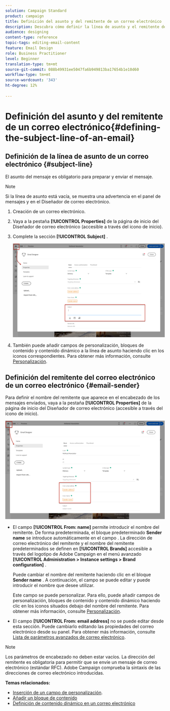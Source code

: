 ```yaml
---
solution: Campaign Standard
product: campaign
title: Definición del asunto y del remitente de un correo electrónico
description: Descubra cómo definir la línea de asunto y el remitente de un correo electrónico en el Diseñador de correo electrónico.
audience: designing
content-type: reference
topic-tags: editing-email-content
feature: Email Design
role: Business Practitioner
level: Beginner
translation-type: tm+mt
source-git-commit: 088b49931ee5047fa6b949813ba17654b1e10d60
workflow-type: tm+mt
source-wordcount: '343'
ht-degree: 12%

---
```



# Definición del asunto y del remitente de un correo electrónico{#defining-the-subject-line-of-an-email}

## Definición de la línea de asunto de un correo electrónico {#subject-line}

El asunto del mensaje es obligatorio para preparar y enviar el mensaje.

>[!NOTE]
>
>Si la línea de asunto está vacía, se muestra una advertencia en el panel de mensajes y en el Diseñador de correo electrónico.

1. Creación de un correo electrónico.
1. Vaya a la pestaña **[!UICONTROL Properties]** de la página de inicio del Diseñador de correo electrónico (accesible a través del icono de inicio).
1. Complete la sección **[!UICONTROL Subject]** .

   ![](assets/email_designer_subject.png)

1. También puede añadir campos de personalización, bloques de contenido y contenido dinámico a la línea de asunto haciendo clic en los iconos correspondientes. Para obtener más información, consulte [Personalización](../../designing/using/personalization.md).

## Definición del remitente del correo electrónico de un correo electrónico {#email-sender}

Para definir el nombre del remitente que aparece en el encabezado de los mensajes enviados, vaya a la pestaña **[!UICONTROL Properties]** de la página de inicio del Diseñador de correo electrónico (accesible a través del icono de inicio).

![](assets/delivery_content_edition16.png)

* El campo **[!UICONTROL From: name]** permite introducir el nombre del remitente. De forma predeterminada, el bloque predeterminado **Sender name** se introduce automáticamente en el campo . La dirección de correo electrónico del remitente y el nombre del remitente predeterminados se definen en **[!UICONTROL Brands]** accesible a través del logotipo de Adobe Campaign en el menú avanzado **[!UICONTROL Administration > Instance settings > Brand configuration]** .

   Puede cambiar el nombre del remitente haciendo clic en el bloque **Sender name** . A continuación, el campo se puede editar y puede introducir el nombre que desee utilizar.

   Este campo se puede personalizar. Para ello, puede añadir campos de personalización, bloques de contenido y contenido dinámico haciendo clic en los iconos situados debajo del nombre del remitente. Para obtener más información, consulte [Personalización](../../designing/using/personalization.md).

* El campo **[!UICONTROL From: email address]** no se puede editar desde esta sección. Puede cambiarlo editando las propiedades del correo electrónico desde su panel. Para obtener más información, consulte [Lista de parámetros avanzados de correo electrónico](../../administration/using/configuring-email-channel.md#advanced-parameters).

>[!NOTE]
>
>Los parámetros de encabezado no deben estar vacíos. La dirección del remitente es obligatoria para permitir que se envíe un mensaje de correo electrónico (estándar RFC). Adobe Campaign comprueba la sintaxis de las direcciones de correo electrónico introducidas.

**Temas relacionados:**

* [Inserción de un campo de personalización](../../designing/using/personalization.md#inserting-a-personalization-field).
* [Añadir un bloque de contenido](../../designing/using/personalization.md#adding-a-content-block)
* [Definición de contenido dinámico en un correo electrónico](../../designing/using/personalization.md#defining-dynamic-content-in-an-email)
